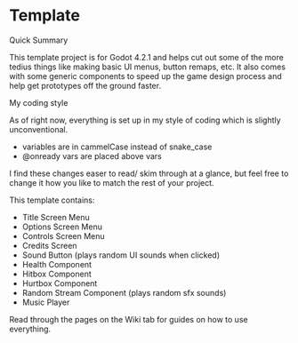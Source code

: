 # Template

Quick Summary

This template project is for Godot 4.2.1 and helps cut out some of the more tedius things like making basic UI menus, button remaps, etc. It also comes with some generic components to speed up the game design process and help get prototypes off the ground faster. 

My coding style

As of right now, everything is set up in my style of coding which is slightly unconventional.
- variables are in cammelCase instead of snake_case
- @onready vars are placed above vars

I find these changes easer to read/ skim through at a glance, but feel free to change it how you like to match the rest of your project.


This template contains:
- Title Screen Menu
- Options Screen Menu
- Controls Screen Menu
- Credits Screen
- Sound Button (plays random UI sounds when clicked)
- Health Component
- Hitbox Component
- Hurtbox Component
- Random Stream Component (plays random sfx sounds)
- Music Player


Read through the pages on the Wiki tab for guides on how to use everything.
